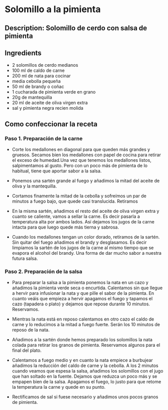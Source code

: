 # Solomillo a la pimienta

## Description: Solomillo de cerdo con salsa de pimienta

## Ingredients

- 2 solomillos de cerdo medianos 
- 100 ml de caldo de carne
- 200 ml de nata para cocinar
- media cebolla pequeña
- 50 ml de brandy o coñac
- 1 cucharada de pimienta verde en grano
- 20g de mantequilla
- 20 ml de aceite de oliva virgen extra
- sal y pimienta negra recien molida 

## Como confeccionar la receta

### Paso 1. Preparación de la carne

- Corte los medallones en diagonal para que queden más grandes y gruesos. Secamos bien los medallones con papel de cocina para retirar el exceso de humedad.Una vez que tenemos los medallones listos, salpimentamos al gusto. Pero con un poco más de pimienta de lo habitual, tiene que aportar sabor a la salsa.

- Ponemos una sartén grande al fuego y añadimos la mitad del aceite de oliva y la mantequilla.

- Cortamos finamente la mitad de la cebolla y sofreímos un par de minutos a fuego bajo, que quede casi translucida. Retiramos

- En la misma sartén, añadimos el resto del aceite de oliva virgen extra y cuanto se caliente, vamos a sellar la carne. Es decir pasarla a temperatura alta por ambos lados. Así dejamos los jugos de la carne intacta para que luego quede más tierna y sabrosa.

- Cuando los medallones tengan un color dorado, retiramos de la sartén. Sin quitar del fuego añadimos el brandy y desglasamos. Es decir limpiamos la sartén de los jugos de la carne al mismo tiempo que se evapora el alcohol del brandy. Una forma de dar mucho sabor a nuestra futura salsa.

### Paso 2. Preparación de la salsa

- Para preparar la salsa a la pimienta ponemos la nata en un cazo y añadimos la pimienta verde seca o encurtida. Calentamos sin que llegue a hervir para infusionar la nata y que pille el sabor de la pimienta. En cuanto veáis que empieza a hervir apagamos el fuego y tapamos el cazo (tapadera o plato) y dejamos que repose durante 10 minutos. Reservamos.

- Mientras la nata está en reposo calentamos en otro cazo el caldo de carne y lo reducimos a la mitad a fuego fuerte. Serán los 10 minutos de reposo de la nata.

- Añadimos a la sartén donde hemos preparado los solomillos la nata colada para retirar los granos de pimienta. Reservamos algunos para el final del plato.

- Calentamos a fuego medio y en cuanto la nata empiece a burbujear añadimos la reducción del caldo de carne y la cebolla. A los 2 minutos cuando veamos que espesa la salsa, añadimos los solomillos con el jugo que han soltado en la fuente. Dejamos que reduzca un poco más y se empapen bien de la salsa. Apagamos el fuego, lo justo para que retome la temperatura la carne y quede en su punto.

- Rectificamos de sal si fuese necesario y añadimos unos pocos granos de pimienta.

